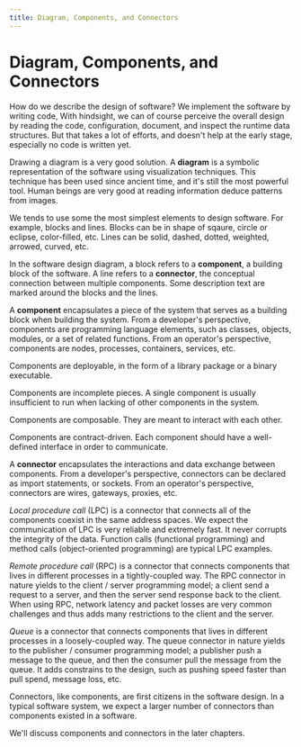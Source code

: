 ```yaml
---
title: Diagram, Components, and Connectors
---
```


# Diagram, Components, and Connectors

How do we describe the design of software? We implement the software by writing code, With hindsight, we can of course perceive the overall design by reading the code, configuration, document, and inspect the runtime data structures. But that takes a lot of efforts, and doesn't help at the early stage, especially no code is written yet.

Drawing a diagram is a very good solution. A **diagram** is a symbolic representation of the software using visualization techniques. This technique has been used since ancient time, and it's still the most powerful tool. Human beings are very good at reading information deduce patterns from images.

We tends to use some the most simplest elements to design software. For example, blocks and lines. Blocks can be in shape of sqaure, circle or eclipse, color-filled, etc. Lines can be solid, dashed, dotted, weighted, arrowed, curved, etc.

In the software design diagram, a block refers to a **component**, a building block of the software. A line refers to a **connector**, the conceptual connection between multiple components. Some description text are marked around the blocks and the lines.

A **component** encapsulates a piece of the system that serves as a building block when building the system. From a developer's perspective, components are programming language elements, such as classes, objects, modules, or a set of related functions. From an operator's perspective, components are nodes, processes, containers, services, etc.

Components are deployable, in the form of a library package or a binary executable.

Components are incomplete pieces. A single component is usually insufficient to run when lacking of other components in the system.

Components are composable. They are meant to interact with each other.

Components are contract-driven. Each component should have a well-defined interface in order to communicate.

A **connector** encapsulates the interactions and data exchange between components. From a developer's perspective, connectors can be declared as import statements, or sockets. From an operator's perspective, connectors are wires, gateways, proxies, etc.

*Local procedure call* (LPC) is a connector that connects all of the components coexist in the same address spaces. We expect the communication of LPC is very reliable and extremely fast. It never corrupts the  integrity of the data. Function calls (functional programming) and method calls (object-oriented programming) are typical LPC examples.

*Remote procedure call* (RPC) is a connector that connects components that lives in different processes in a tightly-coupled way. The RPC connector in nature yields to the client / server programming model; a client send a request to a server, and then the server send response back to the client. When using RPC, network latency and packet losses are very common challenges and thus adds many restrictions to the client and the server.

*Queue* is a connector that connects components that lives in different processes in a loosely-coupled way. The queue connector in nature yields to the publisher / consumer programming model; a publisher push a message to the queue, and then the consumer pull the message from the queue. It adds constrains to the design, such as pushing speed faster than pull spend, message loss, etc.

Connectors, like components, are first citizens in the software design. In a typical software system, we expect a larger number of connectors than components existed in a software.

We'll discuss components and connectors in the later chapters.